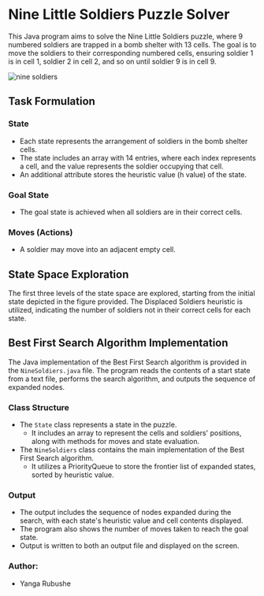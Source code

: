 # Nine Little Soldiers Puzzle Solver

This Java program aims to solve the Nine Little Soldiers puzzle, where 9 numbered soldiers are trapped in a bomb shelter with 13 cells. The goal is to move the soldiers to their corresponding numbered cells, ensuring soldier 1 is in cell 1, soldier 2 in cell 2, and so on until soldier 9 is in cell 9.

![nine soldiers](https://github.com/YangaRubushe/AI-Assignment/assets/118383164/bbb77c4e-3b40-473f-bad2-aadc7a9745f2)
## Task Formulation

### State
- Each state represents the arrangement of soldiers in the bomb shelter cells.
- The state includes an array with 14 entries, where each index represents a cell, and the value represents the soldier occupying that cell.
- An additional attribute stores the heuristic value (h value) of the state.

### Goal State
- The goal state is achieved when all soldiers are in their correct cells.

### Moves (Actions)
- A soldier may move into an adjacent empty cell.

## State Space Exploration

The first three levels of the state space are explored, starting from the initial state depicted in the figure provided. The Displaced Soldiers heuristic is utilized, indicating the number of soldiers not in their correct cells for each state.

## Best First Search Algorithm Implementation

The Java implementation of the Best First Search algorithm is provided in the `NineSoldiers.java` file. The program reads the contents of a start state from a text file, performs the search algorithm, and outputs the sequence of expanded nodes.

### Class Structure
- The `State` class represents a state in the puzzle.
  - It includes an array to represent the cells and soldiers' positions, along with methods for moves and state evaluation.
- The `NineSoldiers` class contains the main implementation of the Best First Search algorithm.
  - It utilizes a PriorityQueue to store the frontier list of expanded states, sorted by heuristic value.

### Output
- The output includes the sequence of nodes expanded during the search, with each state's heuristic value and cell contents displayed.
- The program also shows the number of moves taken to reach the goal state.
- Output is written to both an output file and displayed on the screen.

### Author:
- Yanga Rubushe
